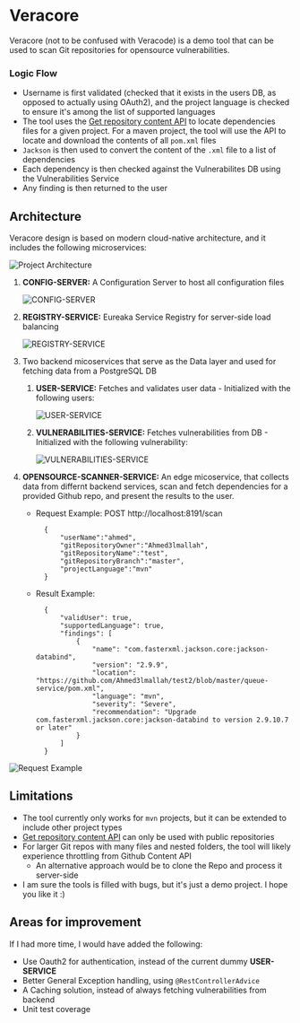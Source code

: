 # Veracore

Veracore (not to be confused with Veracode) is a demo tool that can be used to scan Git repositories for opensource vulnerabilities.

### Logic Flow

* Username is first validated (checked that it exists in the users DB, as opposed to actually using OAuth2), and the project language is checked to ensure it's among the list of supported languages
* The tool uses the [Get repository content API](https://docs.github.com/en/rest/reference/repos#get-repository-content) to locate dependencies files for a given project. For a maven project, the tool will use the API to locate and download the contents of all `pom.xml` files
* `Jackson` is then used to convert the content of the `.xml` file to a list of dependencies
* Each dependency is then checked against the Vulnerabilites DB using the Vulnerabilities Service
* Any finding is then returned to the user

## Architecture

Veracore design is based on modern cloud-native architecture, and it includes the following microservices:

![Project Architecture](./images/cloud-native-design.png)

1. **CONFIG-SERVER:** A Configuration Server to host all configuration files
	
	![CONFIG-SERVER](./images/config-server.png)
1. **REGISTRY-SERVICE:** Eureaka Service Registry for server-side load balancing

	![REGISTRY-SERVICE](./images/eureka.png)
1. Two backend micoservices that serve as the Data layer and used for fetching data from a PostgreSQL DB
	1. **USER-SERVICE:** Fetches and validates user data - Initialized with the following users:
	
		![USER-SERVICE](./images/user-service.png)
	1. **VULNERABILITIES-SERVICE:** Fetches vulnerabilities from DB - Initialized with the following vulnerability:
	
		![VULNERABILITIES-SERVICE](./images/v-service.png)
1. **OPENSOURCE-SCANNER-SERVICE:** An edge micoservice, that collects data from differnt backend services, scan and fetch dependencies for a provided Github repo, and present the results to the user.

	* Request Example: POST http://localhost:8191/scan
	
			{
				"userName":"ahmed",
				"gitRepositoryOwner":"Ahmed3lmallah",
				"gitRepositoryName":"test",
				"gitRepositoryBranch":"master",
				"projectLanguage":"mvn"
			}
			
	* Result Example:

			{
				"validUser": true,
				"supportedLanguage": true,
				"findings": [
					{
						"name": "com.fasterxml.jackson.core:jackson-databind",
						"version": "2.9.9",
						"location": "https://github.com/Ahmed3lmallah/test2/blob/master/queue-service/pom.xml",
						"language": "mvn",
						"severity": "Severe",
						"recommendation": "Upgrade com.fasterxml.jackson.core:jackson-databind to version 2.9.10.7 or later"
					}
				]
			}
			
![Request Example](./images/1.png)
	
## Limitations

* The tool currently only works for `mvn` projects, but it can be extended to include other project types
* [Get repository content API](https://docs.github.com/en/rest/reference/repos#get-repository-content) can only be used with public repositories
* For larger Git repos with many files and nested folders, the tool will likely experience throttling from Github Content API
	* An alternative approach would be to clone the Repo and process it server-side
* I am sure the tools is filled with bugs, but it's just a demo project. I hope you like it :)

## Areas for improvement

If I had more time, I would have added the following:

* Use Oauth2 for authentication, instead of the current dummy **USER-SERVICE**
* Better General Exception handling, using `@RestControllerAdvice`
* A Caching solution, instead of always fetching vulnerabilities from backend
* Unit test coverage
